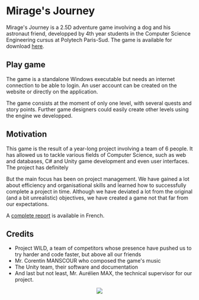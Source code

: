 # Mirage's Journey

Mirage's Journey is a 2.5D adventure game involving a dog and his astronaut friend, developped by 4th year students in the Computer Science Engineering cursus at Polytech Paris-Sud. The game is available for download [here](http://hebergement.u-psud.fr/mirage/).


## Play game

The game is a standalone Windows executable but needs an internet connection to be able to login. An user account can be created on the website or directly on the application.

The game consists at the moment of only one level, with several quests and story points. Further game designers could easily create other levels using the engine we developped. 

## Motivation

This game is the result of a year-long project involving a team of 6 people. It has allowed us to tackle various fields of Computer Science, such as web and databases, C# and Unity game development and even user interfaces. The project has definitely 

But the main focus has been on project management. We have gained a lot about efficiency and organisational skills and learned how to successfully complete a project in time. Although we have deviated a lot from the original (and a bit unrealistic) objectives, we have created a game not that far from our expectations. 

A [complete report](https://github.com/minh-n/MiragesJourney/blob/master/Compte-rendu_Final.pdf) is available in French.

## Credits

* Project WILD, a team of competitors whose presence have pushed us to try harder and code faster, but above all our friends
* Mr. Corentin MANSCOUR who composed the game's music
* The Unity team, their software and documentation
* And last but not least, Mr. Aurélien MAX, the technical supervisor for our project.

<div style="text-align:center" width="50px"><img src ="https://github.com/minh-n/MiragesJourney/blob/master/Art-Visual-UI/miragelogo.png" /></div>
